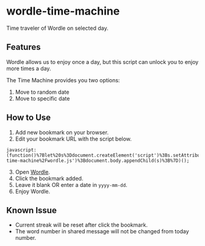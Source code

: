 # wordle-time-machine
 Time traveler of Wordle on selected day.

## Features

Wordle allows us to enjoy once a day,
but this script can unlock you to enjoy more times a day.

The Time Machine provides you two options:
1. Move to random date
2. Move to specific date

## How to Use

1. Add new bookmark on your browser.
2. Edit your bookmark URL with the script below.
```
javascript:(function()%7Blet%20s%3Ddocument.createElement('script')%3Bs.setAttribute('src'%2C'https%3A%2F%2Fipao.github.io%2Fwordle-time-machine%2Fwordle.js')%3Bdocument.body.appendChild(s)%3B%7D)();
```
3. Open [Wordle](https://www.powerlanguage.co.uk/wordle/).
4. Click the bookmark added.
5. Leave it blank OR enter a date in `yyyy-mm-dd`.
6. Enjoy Wordle.

## Known Issue

- Current streak will be reset after click the bookmark.
- The word number in shared message will not be changed from today number.
